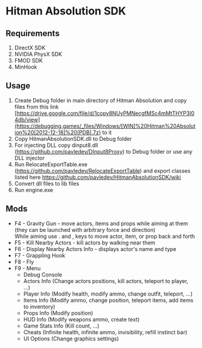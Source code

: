# Hitman Absolution SDK

## Requirements
 1. DirectX SDK
 2. NVIDIA PhysX SDK
 3. FMOD SDK
 4. MinHook

## Usage
 1. Create Debug folder in main directory of Hitman Absolution and copy files from this link [https://drive.google.com/file/d/1copy8NUyPMNecgfMSc4mMtTHYP3I04db/view](https://debugging.games/_files/Windows/[WIN]%20Hitman%20Absolution%20[2012-12-18]%20(PDB).7z) to it
 2. Copy HitmanAbsolutionSDK.dll to Debug folder
 3. For injecting DLL copy dinput8.dll (https://github.com/pavledev/DInput8Proxy) to Debug folder or use any DLL injector
 4. Run RelocateExportTable.exe (https://github.com/pavledev/RelocateExportTable) and export classes listed here https://github.com/pavledev/HitmanAbsolutionSDK/wiki
 5. Convert dll files to lib files
 6. Run engine.exe

## Mods
- F4 - Gravity Gun - move actors, items and props while aiming at them (they can be launched with arbitrary force and direction)\
While aiming use . and , keys to move actor, item, or prop back and forth
- F5 - Kill Nearby Actors - kill actors by walking near them
- F6 - Display Nearby Actors Info - displays actor's name and type
- F7 - Grappling Hook
- F8 - Fly
- F9 - Menu
  - Debug Console
  - Actors Info (Change actors positions, kill actors, teleport to player, ...)
  - Player Info (Modify health, modify ammo, change outfit, teleport, ...)
  - Items Info (Modify ammo, change position, teleport items, add items to inventory)
  - Props Info (Modify position)
  - HUD Info (Modify weapons ammo, create text)
  - Game Stats Info (Kill count, ...)
  - Cheats (Infinite health, infinite ammo, invisibility, refill instinct bar)
  - UI Options (Change graphics settings)
